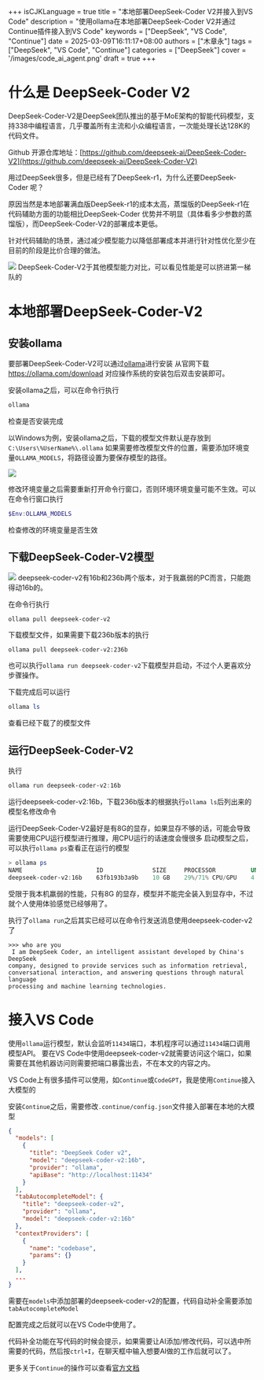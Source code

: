 +++
isCJKLanguage = true
title = "本地部署DeepSeek-Coder V2并接入到VS Code"
description = "使用ollama在本地部署DeepSeek-Coder V2并通过Continue插件接入到VS Code"
keywords = ["DeepSeek", "VS Code", "Continue"]
date = 2025-03-09T16:11:17+08:00
authors = ["木章永"]
tags = ["DeepSeek", "VS Code", "Continue"]
categories = ["DeepSeek"]
cover = '/images/code_ai_agent.png'
draft = true
+++

# 什么是 DeepSeek-Coder V2
DeepSeek-Coder-V2是DeepSeek团队推出的基于MoE架构的智能代码模型，支持338中编程语言，几乎覆盖所有主流和小众编程语言，一次能处理长达128K的代码文件。

Github 开源仓库地址：[https://github.com/deepseek-ai/DeepSeek-Coder-V2](https://github.com/deepseek-ai/DeepSeek-Coder-V2)

用过DeepSeek很多，但是已经有了DeepSeek-r1，为什么还要DeepSeek-Coder 呢？

原因当然是本地部署满血版DeepSeek-r1的成本太高，蒸馏版的DeepSeek-r1在代码辅助方面的功能相比DeepSeek-Coder 优势并不明显（具体看多少参数的蒸馏版），而DeepSeek-Coder-V2的部署成本更低。

针对代码辅助的场景，通过减少模型能力以降低部署成本并进行针对性优化至少在目前的阶段是比价合理的做法。

![](/images/DeepSeek-Coder-V2性能比较.png)
DeepSeek-Coder-V2于其他模型能力对比，可以看见性能是可以挤进第一梯队的

# 本地部署DeepSeek-Coder-V2

## 安装ollama
要部署DeepSeek-Coder-V2可以通过[ollama](https://ollama.com/)进行安装
从官网下载 https://ollama.com/download 对应操作系统的安装包后双击安装即可。

安装ollama之后，可以在命令行执行
```PowerShell
ollama 
```
检查是否安装完成

以Windows为例，安装ollama之后，下载的模型文件默认是存放到`C:\Users\%UserName%\.ollama`
如果需要修改模型文件的位置，需要添加环境变量`OLLAMA_MODELS`，将路径设置为要保存模型的路径。

![](/images/配置OLLAMA环境bianl.png)

修改环境变量之后需要重新打开命令行窗口，否则环境环境变量可能不生效。可以在命令行窗口执行
```PowerShell
$Env:OLLAMA_MODELS
```
检查修改的环境变量是否生效

## 下载DeepSeek-Coder-V2模型
![](/images/DeepSeek-coder-v2模型版本.png)
deepseek-coder-v2有16b和236b两个版本，对于我羸弱的PC而言，只能跑得动16b的。

在命令行执行
```PowerShell
ollama pull deepseek-coder-v2
```
下载模型文件，如果需要下载236b版本的执行
```PoserShell
ollama pull deepseek-coder-v2:236b
```

也可以执行`ollama run deepseek-coder-v2`下载模型并启动，不过个人更喜欢分步骤操作。

下载完成后可以运行
```PowerShell
ollama ls
```
查看已经下载了的模型文件

## 运行DeepSeek-Coder-V2
执行
```PowerShell
ollama run deepseek-coder-v2:16b
```
运行deepseek-coder-v2:16b，下载236b版本的根据执行`ollama ls`后列出来的模型名修改命令

运行DeepSeek-Coder-V2最好是有8G的显存，如果显存不够的话，可能会导致需要使用CPU运行模型进行推理，用CPU运行的话速度会慢很多
启动模型之后，可以执行`ollama ps`查看正在运行的模型
```PowerShell
> ollama ps
NAME                     ID              SIZE     PROCESSOR          UNTIL             
deepseek-coder-v2:16b    63fb193b3a9b    10 GB    29%/71% CPU/GPU    4 minutes from now
```
受限于我本机羸弱的性能，只有8G 的显存，模型并不能完全装入到显存中，不过就个人使用体验感觉已经够用了。

执行了`ollama run`之后其实已经可以在命令行发送消息使用deepseek-coder-v2了
```
>>> who are you
 I am DeepSeek Coder, an intelligent assistant developed by China's DeepSeek
company, designed to provide services such as information retrieval,
conversational interaction, and answering questions through natural language
processing and machine learning technologies.
```


# 接入VS Code

使用`ollama`运行模型，默认会监听`11434`端口，本机程序可以通过`11434`端口调用模型API。
要在VS Code中使用deepseek-coder-v2就需要访问这个端口，如果需要在其他机器访问则需要把端口暴露出去，不在本文的内容之内。

VS Code上有很多插件可以使用，如`Continue`或`CodeGPT`，我是使用`Continue`接入大模型的

安装`Continue`之后，需要修改`.continue/config.json`文件接入部署在本地的大模型
```json
{
  "models": [
    {
      "title": "DeepSeek Coder v2",
      "model": "deepseek-coder-v2:16b",
      "provider": "ollama",
      "apiBase": "http://localhost:11434"
    }
  ],
  "tabAutocompleteModel": {
    "title": "deepseek-coder-v2",
    "provider": "ollama",
    "model": "deepseek-coder-v2:16b"
  },
  "contextProviders": [
    {
      "name": "codebase",
      "params": {}
    }
  ],
  ...
}
```
需要在`models`中添加部署的deepseek-coder-v2的配置，代码自动补全需要添加`tabAutocompleteModel`

配置完成之后就可以在VS Code中使用了。

代码补全功能在写代码的时候会提示，如果需要让AI添加/修改代码，可以选中所需要的代码，然后按`ctrl+I`，在聊天框中输入想要AI做的工作后就可以了。

更多关于`Continue`的操作可以查看[官方文档](https://docs.continue.dev/customize/overview)
